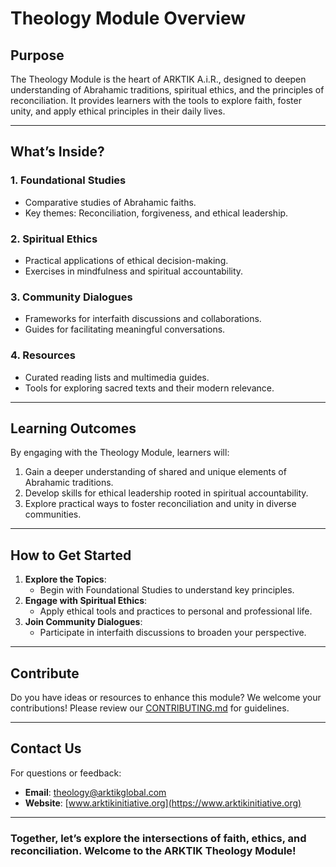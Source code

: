 # **Theology Module Overview**

## **Purpose**
The Theology Module is the heart of ARKTIK A.i.R., designed to deepen understanding of Abrahamic traditions, spiritual ethics, and the principles of reconciliation. It provides learners with the tools to explore faith, foster unity, and apply ethical principles in their daily lives.

---

## **What’s Inside?**

### **1. Foundational Studies**
- Comparative studies of Abrahamic faiths.
- Key themes: Reconciliation, forgiveness, and ethical leadership.

### **2. Spiritual Ethics**
- Practical applications of ethical decision-making.
- Exercises in mindfulness and spiritual accountability.

### **3. Community Dialogues**
- Frameworks for interfaith discussions and collaborations.
- Guides for facilitating meaningful conversations.

### **4. Resources**
- Curated reading lists and multimedia guides.
- Tools for exploring sacred texts and their modern relevance.

---

## **Learning Outcomes**
By engaging with the Theology Module, learners will:
1. Gain a deeper understanding of shared and unique elements of Abrahamic traditions.
2. Develop skills for ethical leadership rooted in spiritual accountability.
3. Explore practical ways to foster reconciliation and unity in diverse communities.

---

## **How to Get Started**
1. **Explore the Topics**:
   - Begin with Foundational Studies to understand key principles.
2. **Engage with Spiritual Ethics**:
   - Apply ethical tools and practices to personal and professional life.
3. **Join Community Dialogues**:
   - Participate in interfaith discussions to broaden your perspective.

---

## **Contribute**
Do you have ideas or resources to enhance this module? We welcome your contributions! Please review our [CONTRIBUTING.md](../CONTRIBUTING.md) for guidelines.

---

## **Contact Us**
For questions or feedback:
- **Email**: theology@arktikglobal.com
- **Website**: [www.arktikinitiative.org](https://www.arktikinitiative.org)

---

### Together, let’s explore the intersections of faith, ethics, and reconciliation. Welcome to the ARKTIK Theology Module!
